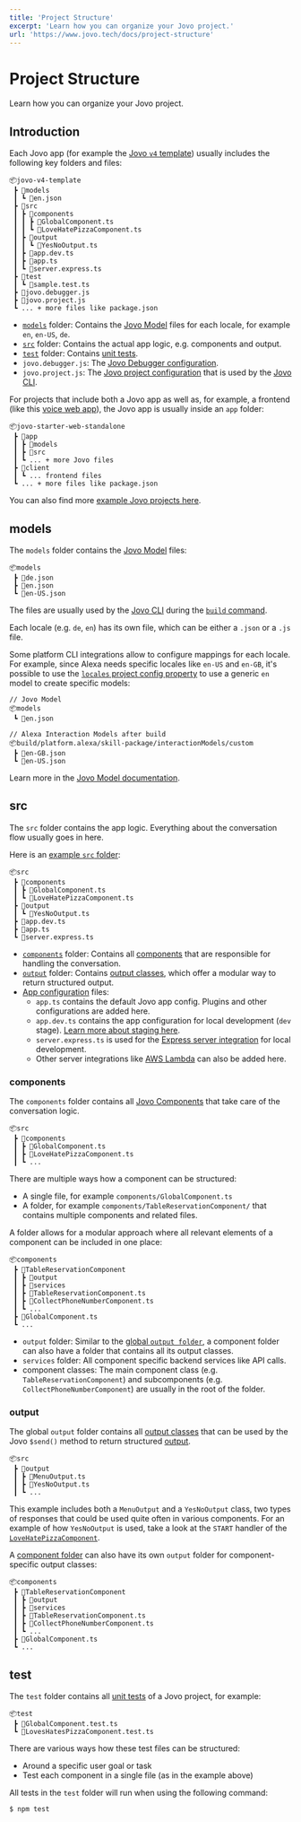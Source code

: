 ```yaml
---
title: 'Project Structure'
excerpt: 'Learn how you can organize your Jovo project.'
url: 'https://www.jovo.tech/docs/project-structure'
---
```


# Project Structure

Learn how you can organize your Jovo project.

## Introduction

Each Jovo app (for example the [Jovo `v4` template](https://github.com/jovotech/jovo-v4-template)) usually includes the following key folders and files:

```
📦jovo-v4-template
 ┣ 📂models
 ┃ ┗ 📜en.json
 ┣ 📂src
 ┃ ┣ 📂components
 ┃ ┃ ┣ 📜GlobalComponent.ts
 ┃ ┃ ┗ 📜LoveHatePizzaComponent.ts
 ┃ ┣ 📂output
 ┃ ┃ ┗ 📜YesNoOutput.ts
 ┃ ┣ 📜app.dev.ts
 ┃ ┣ 📜app.ts
 ┃ ┗ 📜server.express.ts
 ┣ 📂test
 ┃ ┗ 📜sample.test.ts
 ┣ 📜jovo.debugger.js
 ┣ 📜jovo.project.js
 ┗ ... + more files like package.json
```

- [`models`](#models) folder: Contains the [Jovo Model](./models.md) files for each locale, for example `en`, `en-US`, `de`.
- [`src`](#src) folder: Contains the actual app logic, e.g. components and output.
- [`test`](#test) folder: Contains [unit tests](./unit-testing.md).
- `jovo.debugger.js`: The [Jovo Debugger configuration](https://www.jovo.tech/docs/debugger-config).
- `jovo.project.js`: The [Jovo project configuration](./project-config.md) that is used by the [Jovo CLI](https://www.jovo.tech/docs/cli).

For projects that include both a Jovo app as well as, for example, a frontend (like this [voice web app](https://github.com/jovotech/jovo-starter-web-standalone)), the Jovo app is usually inside an `app` folder:

```
📦jovo-starter-web-standalone
 ┣ 📂app
 ┃ ┣ 📂models
 ┃ ┣ 📂src
 ┃ ┗ ... + more Jovo files
 ┣ 📂client
 ┃ ┗ ... frontend files
 ┗ ... + more files like package.json
```

You can also find more [example Jovo projects here](https://www.jovo.tech/examples).


## models

The `models` folder contains the [Jovo Model](./models.md) files:

```
📦models
 ┣ 📜de.json
 ┣ 📜en.json
 ┗ 📜en-US.json
```

The files are usually used by the [Jovo CLI](https://www.jovo.tech/docs/cli) during the [`build` command](https://www.jovo.tech/docs/build-command).

Each locale (e.g. `de`, `en`) has its own file, which can be either a `.json` or a `.js` file.

Some platform CLI integrations allow to configure mappings for each locale. For example, since Alexa needs specific locales like `en-US` and `en-GB`, it's possible to use the [`locales` project config property](https://www.jovo.tech/marketplace/platform-alexa/project-config#locales) to use a generic `en` model to create specific models:

```
// Jovo Model
📦models
 ┗ 📜en.json

// Alexa Interaction Models after build
📦build/platform.alexa/skill-package/interactionModels/custom
 ┣ 📜en-GB.json
 ┗ 📜en-US.json
```

Learn more in the [Jovo Model documentation](./models.md).

## src

The `src` folder contains the app logic. Everything about the conversation flow usually goes in here.

Here is an [example `src` folder](https://github.com/jovotech/jovo-v4-template/tree/master/src):

```
📦src
 ┣ 📂components
 ┃ ┣ 📜GlobalComponent.ts
 ┃ ┗ 📜LoveHatePizzaComponent.ts
 ┣ 📂output
 ┃ ┗ 📜YesNoOutput.ts
 ┣ 📜app.dev.ts
 ┣ 📜app.ts
 ┗ 📜server.express.ts
```

- [`components`](#components) folder: Contains all [components](./components.md) that are responsible for handling the conversation.
- [`output`](#output) folder: Contains [output classes](./output-classes.md), which offer a modular way to return structured output.
- [App configuration](./app-config.md) files:
    - `app.ts` contains the default Jovo app config. Plugins and other configurations are added here.
    - `app.dev.ts` contains the app configuration for local development (`dev` stage). [Learn more about staging here](./staging.md).
    - `server.express.ts` is used for the [Express server integration](https://www.jovo.tech/marketplace/server-express) for local development.
    - Other server integrations like [AWS Lambda](https://www.jovo.tech/marketplace/server-lambda) can also be added here. 

### components

The `components` folder contains all [Jovo Components](./components.md) that take care of the conversation logic.

```
📦src
 ┣ 📂components
 ┃ ┣ 📜GlobalComponent.ts
 ┃ ┣ 📜LoveHatePizzaComponent.ts
 ┃ ┗ ...
```

There are multiple ways how a component can be structured:

- A single file, for example `components/GlobalComponent.ts`
- A folder, for example `components/TableReservationComponent/` that contains multiple components and related files.

A folder allows for a modular approach where all relevant elements of a component can be included in one place:

```
📦components
 ┣ 📂TableReservationComponent
 ┃ ┣ 📂output
 ┃ ┣ 📂services
 ┃ ┣ 📜TableReservationComponent.ts
 ┃ ┣ 📜CollectPhoneNumberComponent.ts 
 ┃ ┗ ...
 ┣ 📜GlobalComponent.ts
 ┗ ...
```

- `output` folder: Similar to the [global `output folder`](#output), a component folder can also have a folder that contains all its output classes.
- `services` folder: All component specific backend services like API calls.
- component classes: The main component class (e.g. `TableReservationComponent`) and subcomponents (e.g. `CollectPhoneNumberComponent`) are usually in the root of the folder.



### output

The global `output` folder contains all [output classes](./output-classes.md) that can be used by the Jovo `$send()` method to return structured [output](./output.md).

```
📦src
 ┣ 📂output
 ┃ ┣ 📜MenuOutput.ts
 ┃ ┣ 📜YesNoOutput.ts
 ┃ ┗ ...
```

This example includes both a `MenuOutput` and a `YesNoOutput` class, two types of responses that could be used quite often in various components. For an example of how `YesNoOutput` is used, take a look at the `START` handler of the [`LoveHatePizzaComponent`](https://github.com/jovotech/jovo-v4-template/blob/master/src/components/LoveHatePizzaComponent.ts).

A [component folder](#components) can also have its own `output` folder for component-specific output classes:

```
📦components
 ┣ 📂TableReservationComponent
 ┃ ┣ 📂output
 ┃ ┣ 📂services
 ┃ ┣ 📜TableReservationComponent.ts
 ┃ ┣ 📜CollectPhoneNumberComponent.ts 
 ┃ ┗ ...
 ┣ 📜GlobalComponent.ts
 ┗ ...
```

## test

The `test` folder contains all [unit tests](./unit-testing.md) of a Jovo project, for example:

```
📦test
 ┣ 📜GlobalComponent.test.ts
 ┗ 📜LovesHatesPizzaComponent.test.ts
```

There are various ways how these test files can be structured:
- Around a specific user goal or task
- Test each component in a single file (as in the example above)

All tests in the `test` folder will run when using the following command:

```sh
$ npm test
```

